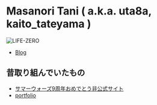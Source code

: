 # Masanori Tani ( a.k.a. uta8a, kaito_tateyama )

![LIFE-ZERO](https://img.shields.io/badge/LIFE-ZERO-blue)

- [Blog](https://www.blog.uta8a.net)

## 昔取り組んでいたもの
- [サマーウォーズ9周年おめでとう非公式サイト](https://github.com/uta8a/summer_wars_9th_anniversary)
- [portfolio](https://github.com/uta8a/portfolio)

<!--
<div align="center">
	<br>
	<a href="https://github.com/uta8a/uta8a/master/header.svg">
		<img src="header.svg" width="800" height="400">
	</a>
	<br>
</div>
-->
